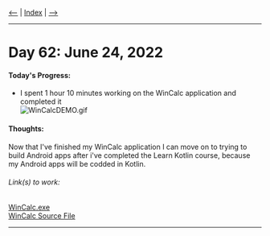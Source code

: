 [<--](../Days/Day61.md) | [Index](../README.md) | [-->](../Days/Day63.md)
____
# Day 62: June 24, 2022
#### Today's Progress:
- I spent 1 hour 10 minutes working on the WinCalc application and completed it<br>
![WinCalcDEMO.gif](../Attachments-DOC/WinCalcDEMO.gif)

#### Thoughts:
Now that I've finished my WinCalc application I can move on to trying to build Android apps after i've completed the Learn Kotlin course, because my Android apps will be codded in Kotlin.

###### Link(s) to work:
[WinCalc.exe](../Attachments-DOC/WinCalc_Source_File/bin/Debug/WinCalc.exe)<br>
[WinCalc Source File](../Attachments-DOC/WinCalc_Source_File)
___
